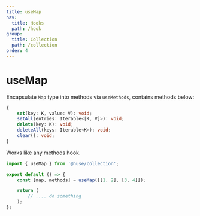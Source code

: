 ```yaml
---
title: useMap
nav:
  title: Hooks
  path: /hook
group:
  title: Collection
  path: /collection
order: 4
---
```


# useMap

Encapsulate `Map` type into methods via `useMethods`, contains methods below:

```typescript
{
    set(key: K, value: V): void;
    setAll(entries: Iterable<[K, V]>): void;
    delete(key: K): void;
    deleteAll(keys: Iterable<K>): void;
    clear(): void;
}
```

Works like any methods hook.

```javascript
import { useMap } from '@huse/collection';

export default () => {
    const [map, methods] = useMap([[1, 2], [3, 4]]);

    return (
        // .... do something
    );
};
```